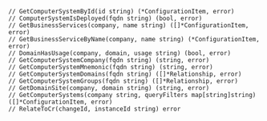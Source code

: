 	// GetComputerSystemById(id string) (*ConfigurationItem, error)
	// ComputerSystemIsDeployed(fqdn string) (bool, error)
	// GetBusinessServices(company, name string) ([]*ConfigurationItem, error)
	// GetBusinessServiceByName(company, name string) (*ConfigurationItem, error)
	// DomainHasUsage(company, domain, usage string) (bool, error)
	// GetComputerSystemCompany(fqdn string) (string, error)
	// GetComputerSystemMnemonic(fqdn string) (string, error)
	// GetComputerSystemDomains(fqdn string) ([]*Relationship, error)
	// GetComputerSystemGroups(fqdn string) ([]*Relationship, error)
	// GetDomainSite(company, domain string) (string, error)
	// GetComputerSystems(company string, queryFilters map[string]string) ([]*ConfigurationItem, error)
	// RelateToCr(changeId, instanceId string) error